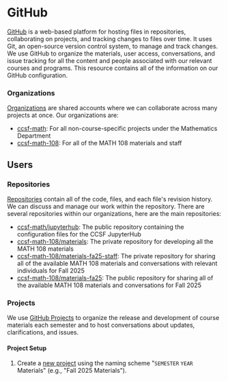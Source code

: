 # GitHub

[GitHub](https://github.com/) is a web-based platform for hosting files in repositories, collaborating on projects, and tracking changes to files over time. It uses Git, an open-source version control system, to manage and track changes. We use GitHub to organize the materials, user access, conversations, and issue tracking for all the content and people associated with our relevant courses and programs. This resource contains all of the information on our GitHub configuration.

### Organizations

[Organizations](https://docs.github.com/en/organizations/collaborating-with-groups-in-organizations/about-organizations) are shared accounts where we can collaborate across many projects at once. Our organizations are:

- [ccsf-math](https://github.com/orgs/ccsf-math-108): For all non-course-specific projects under the Mathematics Department
- [ccsf-math-108](https://github.com/orgs/ccsf-math-108): For all of the MATH 108 materials and staff

## Users



### Repositories

[Repositories](https://docs.github.com/en/repositories/creating-and-managing-repositories/about-repositories) contain all of the code, files, and each file's revision history. We can discuss and manage our work within the repository. There are several repositories within our organizations, here are the main repositories:

- [ccsf-math/jupyterhub](https://github.com/ccsf-math/jupyterhub/): The public repository containing the configuration files for the CCSF JupyterHub
- [ccsf-math-108/materials](https://github.com/ccsf-math-108/materials): The private repository for developing all the MATH 108 materials
- [ccsf-math-108/materials-fa25-staff](https://github.com/ccsf-math-108/materials-fa25-staff): The private repository for sharing all of the available MATH 108 materials and conversations with relevant individuals for Fall 2025
- [ccsf-math-108/materials-fa25](https://github.com/ccsf-math-108/materials-fa25): The public repository for sharing all of the available MATH 108 materials and conversations for Fall 2025

### Projects

We use [GitHub Projects](https://docs.github.com/en/issues/planning-and-tracking-with-projects) to organize the release and development of course materials each semester and to host conversations about updates, clarifications, and issues.

#### Project Setup
1. Create a [new project](https://github.com/orgs/ccsf-math-108/projects) using the naming scheme "`SEMESTER` `YEAR` Materials" (e.g., "Fall 2025 Materials").
